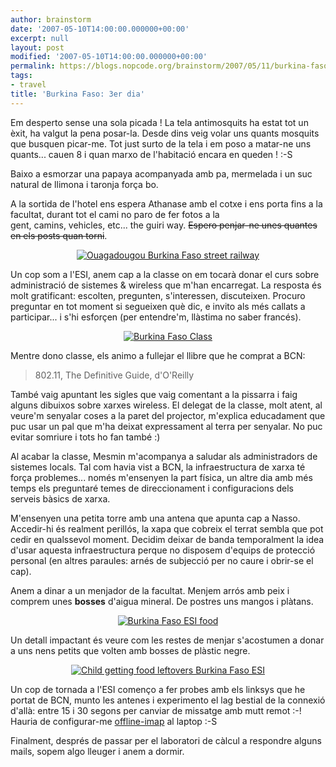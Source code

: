 ```yaml
---
author: brainstorm
date: '2007-05-10T14:00:00.000000+00:00'
excerpt: null
layout: post
modified: '2007-05-10T14:00:00.000000+00:00'
permalink: https://blogs.nopcode.org/brainstorm/2007/05/11/burkina-faso-3er-dia/
tags:
- travel
title: 'Burkina Faso: 3er dia'
---
```


Em desperto sense una sola picada ! La tela antimosquits ha estat tot un èxit, ha valgut la pena posar-la. Desde dins veig volar uns quants mosquits que busquen picar-me. Tot just surto de la tela i em poso a matar-ne uns quants... cauen 8 i quan marxo de l'habitació encara en queden ! :-S

Baixo a esmorzar una papaya acompanyada amb pa, mermelada i un suc natural de llimona i taronja força bo.

A la sortida de l'hotel ens espera Athanase amb el cotxe i ens porta fins a la facultat, durant tot el cami no paro de fer fotos a la  
gent, camins, vehicles, etc... the guiri way. <strike>Espero penjar-ne unes quantes en els posts quan torni</strike>.

<div class='flickr_photo'>
  <center>
    <a href="http://www.flickr.com/photos/rvalls/2911790865/" title="Ouagadougou Burkina Faso street railway" target="_blank" class="flickr-image aligncenter"><img src="http://farm4.static.flickr.com/3289/2911790865_500732fbd8_m.jpg" alt="Ouagadougou Burkina Faso street railway" class="" /></a>
  </center>
</div>

Un cop som a l'ESI, anem cap a la classe on em tocarà donar el curs sobre administració de sistemes & wireless que m'han encarregat. La resposta és molt gratificant: escolten, pregunten, s'interessen, discuteixen. Procuro preguntar en tot moment si segueixen què dic, e invito als més callats a participar... i s'hi esforçen (per entendre'm, llàstima no saber francés).

<div class='flickr_photo'>
  <center>
    <a href="http://www.flickr.com/photos/rvalls/2911369333/" title="Burkina Faso Class" target="_blank" class="flickr-image aligncenter"><img src="http://farm4.static.flickr.com/3273/2911369333_413c340d0e_m.jpg" alt="Burkina Faso Class" class="" /></a>
  </center>
</div>

Mentre dono classe, els animo a fullejar el llibre que he comprat a BCN:

> 802.11, The Definitive Guide, d'O'Reilly

<!--more-->

  
També vaig apuntant les sigles que vaig comentant a la pissarra i faig alguns dibuixos sobre xarxes wireless. El delegat de la classe, molt atent, al veure'm senyalar coses a la paret del projector, m'explica educadament que puc usar un pal que m'ha deixat expressament al terra per senyalar. No puc evitar somriure i tots ho fan també :) 

Al acabar la classe, Mesmin m'acompanya a saludar als administradors de sistemes locals. Tal com havia vist a BCN, la infraestructura de xarxa té força problemes... només m'ensenyen la part física, un altre dia amb més temps els preguntaré temes de direccionament i configuracions dels serveis bàsics de xarxa.

M'ensenyen una petita torre amb una antena que apunta cap a Nasso. Accedir-hi és realment perillós, la xapa que cobreix el terrat sembla que pot cedir en qualssevol moment. Decidim deixar de banda temporalment la idea d'usar aquesta infraestructura perque no disposem d'equips de protecció personal (en altres paraules: arnés de subjecció per no caure i obrir-se el cap).

Anem a dinar a un menjador de la facultat. Menjem arrós amb peix i comprem unes **bosses** d'aigua mineral. De postres uns mangos i plàtans.

<div class='flickr_photo'>
  <center>
    <a href="http://www.flickr.com/photos/rvalls/2911357231/" title="Burkina Faso ESI food" target="_blank" class="flickr-image aligncenter"><img src="http://farm4.static.flickr.com/3081/2911357231_bbdd374212_m.jpg" alt="Burkina Faso ESI food" class="" /></a>
  </center>
</div>

Un detall impactant és veure com les restes de menjar s'acostumen a donar a uns nens petits que volten amb bosses de plàstic negre.

<div class='flickr_photo'>
  <center>
    <a href="http://www.flickr.com/photos/rvalls/2912232832/" title="Child getting food leftovers Burkina Faso ESI" target="_blank" class="flickr-image aligncenter"><img src="http://farm4.static.flickr.com/3045/2912232832_9d22ae6ffd_m.jpg" alt="Child getting food leftovers Burkina Faso ESI" class="" /></a>
  </center>
</div>

Un cop de tornada a l'ESI començo a fer probes amb els linksys que he portat de BCN, munto les antenes i experimento el lag bestial de la connexió d'allà: entre 15 i 30 segons per canviar de missatge amb mutt remot :-! Hauria de configurar-me [offline-imap][1] al laptop :-S

Finalment, després de passar per el laboratori de càlcul a respondre alguns mails, sopem algo lleuger i anem a dormir.

 [1]: http://software.complete.org/offlineimap